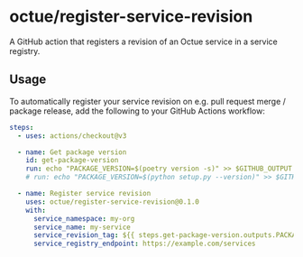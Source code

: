 # octue/register-service-revision

A GitHub action that registers a revision of an Octue service in a service registry.

## Usage

To automatically register your service revision on e.g. pull request merge / package release, add the following to your
GitHub Actions workflow:

```yaml
steps:
  - uses: actions/checkout@v3

  - name: Get package version
    id: get-package-version
    run: echo "PACKAGE_VERSION=$(poetry version -s)" >> $GITHUB_OUTPUT
    # run: echo "PACKAGE_VERSION=$(python setup.py --version)" >> $GITHUB_OUTPUT  <- Use this instead if your package uses a `setup.py` file.

  - name: Register service revision
    uses: octue/register-service-revision@0.1.0
    with:
      service_namespace: my-org
      service_name: my-service
      service_revision_tag: ${{ steps.get-package-version.outputs.PACKAGE_VERSION }}
      service_registry_endpoint: https://example.com/services
```
